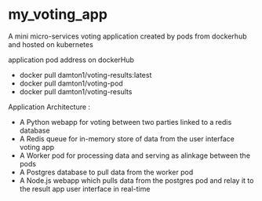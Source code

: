 # my_voting_app
A mini micro-services voting application created by pods from dockerhub and hosted on kubernetes



application pod address on dockerHub
-  docker pull damton1/voting-results:latest
-  docker pull damton1/voting-pod
-  docker pull damton1/voting-results

Application Architecture : 

- A Python webapp for voting between two parties linked to a redis database
- A Redis queue for in-memory store of data from the user interface voting app
- A Worker pod for processing data and serving as alinkage between the pods
- A Postgres database to pull data from the worker pod
- A Node.js webapp which pulls data from the postgres pod and relay it to the result app user interface in real-time

